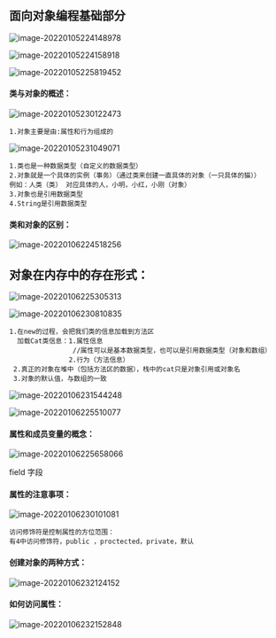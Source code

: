 ## 面向对象编程基础部分

![image-20220105224148978](E:\Self_study_notes\Picture_saving_address\typora-user-images\image-20220105224148978.png)

![image-20220105224158918](E:\Self_study_notes\Picture_saving_address\typora-user-images\image-20220105224158918.png)

![image-20220105225819452](E:\Self_study_notes\Picture_saving_address\typora-user-images\image-20220105225819452.png)

#### 类与对象的概述：

![image-20220105230122473](E:\Self_study_notes\Picture_saving_address\typora-user-images\image-20220105230122473.png)

```
1.对象主要是由:属性和行为组成的
```

![image-20220105231049071](E:\Self_study_notes\Picture_saving_address\typora-user-images\image-20220105231049071.png)

```
1.类也是一种数据类型（自定义的数据类型）
2.对象就是一个具体的实例（事务）（通过类来创建一直具体的对象（一只具体的猫））
例如：人类（类） 对应具体的人，小明，小红，小刚（对象）
3.对象也是引用数据类型
4.String是引用数据类型
```

#### 类和对象的区别：

![image-20220106224518256](E:\Self_study_notes\Picture_saving_address\typora-user-images\image-20220106224518256.png)

## 对象在内存中的存在形式：

![image-20220106225305313](E:\Self_study_notes\Picture_saving_address\typora-user-images\image-20220106225305313.png)

![image-20220106230810835](E:\Self_study_notes\Picture_saving_address\typora-user-images\image-20220106230810835.png)

```
1.在new的过程，会把我们类的信息加载到方法区
  加载Cat类信息：1.属性信息
  				//属性可以是基本数据类型，也可以是引用数据类型（对象和数组）
  		       2.行为（方法信息）
 2.真正的对象在堆中（包括方法区的数据），栈中的cat只是对象引用或对象名
 3.对象的默认值，与数组的一致
```

![image-20220106231544248](E:\Self_study_notes\Picture_saving_address\typora-user-images\image-20220106231544248.png)

![image-20220106225510077](E:\Self_study_notes\Picture_saving_address\typora-user-images\image-20220106225510077.png)

#### 属性和成员变量的概念：

![image-20220106225658066](E:\Self_study_notes\Picture_saving_address\typora-user-images\image-20220106225658066.png)

field 字段

#### 属性的注意事项：

![image-20220106230101081](E:\Self_study_notes\Picture_saving_address\typora-user-images\image-20220106230101081.png)

```
访问修饰符是控制属性的方位范围：
有4中访问修饰符，public ，proctected，private，默认
```

#### 创建对象的两种方式：

![image-20220106232124152](E:\Self_study_notes\Picture_saving_address\typora-user-images\image-20220106232124152.png)

#### 如何访问属性：

![image-20220106232152848](E:\Self_study_notes\Picture_saving_address\typora-user-images\image-20220106232152848.png)

